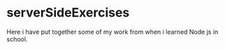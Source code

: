 # serverSideExercises

Here i have put together some of my work from when i learned Node js in school.
